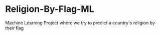 # Religion-By-Flag-ML
Machine Learning Project where we try to predict a country's religion by their flag
